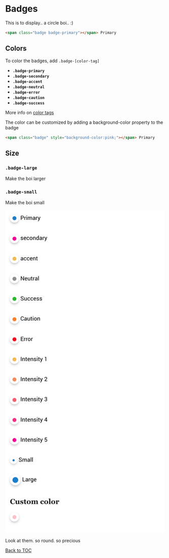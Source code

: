 # Badges

This is to display.. a circle boi.. :)

```html
<span class="badge badge-primary"></span> Primary
```

## Colors

To color the badges, add `.badge-[color-tag]`

- **`.badge-primary`**
- **`.badge-secondary`**
- **`.badge-accent`**
- **`.badge-neutral`**
- **`.badge-error`**
- **`.badge-caution`**
- **`.badge-success`**

More info on [color tags](../scaffolding/colors.md#color-tags)

The color can be customized by adding a background-color property to the badge

```html
<span class="badge" style="background-color:pink;"></span> Primary
```

## Size

### **`.badge-large`**

Make the boi larger

### **`.badge-small`**

Make the boi small

![](../../images/badge.png)

Look at them. so round. so precious

[Back to TOC](../../../readme.md)
